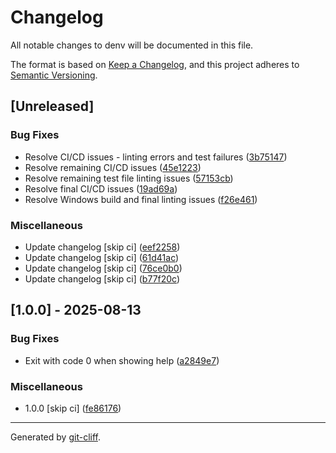 # Changelog

All notable changes to denv will be documented in this file.

The format is based on [Keep a Changelog](https://keepachangelog.com/en/1.0.0/),
and this project adheres to [Semantic Versioning](https://semver.org/spec/v2.0.0.html).

## [Unreleased]

### Bug Fixes

- Resolve CI/CD issues - linting errors and test failures ([3b75147](https://github.com/caoer/denv/commit/3b7514703a9eaca6940f32d3efee41c1de1d4aa8))
- Resolve remaining CI/CD issues ([45e1223](https://github.com/caoer/denv/commit/45e1223128c421cf65f071d475692e6ddbed16a3))
- Resolve remaining test file linting issues ([57153cb](https://github.com/caoer/denv/commit/57153cb5a61b80d9d63ddeb51fd134056e39c3aa))
- Resolve final CI/CD issues ([19ad69a](https://github.com/caoer/denv/commit/19ad69a9edb5e2fab63ee93cc10104046e649046))
- Resolve Windows build and final linting issues ([f26e461](https://github.com/caoer/denv/commit/f26e4614291be4d97f45b10995ae7ca846f755bc))

### Miscellaneous

- Update changelog [skip ci] ([eef2258](https://github.com/caoer/denv/commit/eef22586752ed03047256934fa35f0c197a7671c))
- Update changelog [skip ci] ([61d41ac](https://github.com/caoer/denv/commit/61d41ace2e55a02623f1100be874a441cbbe03c4))
- Update changelog [skip ci] ([76ce0b0](https://github.com/caoer/denv/commit/76ce0b07cb3c1c29be2dd8aae5a0c2c1b32b47de))
- Update changelog [skip ci] ([b77f20c](https://github.com/caoer/denv/commit/b77f20c0a28bbd19183f54509f027a878f4cc362))

## [1.0.0] - 2025-08-13

### Bug Fixes

- Exit with code 0 when showing help ([a2849e7](https://github.com/caoer/denv/commit/a2849e7fda3ec70ae192d18fd85144d70a2cb1af))

### Miscellaneous

- 1.0.0 [skip ci] ([fe86176](https://github.com/caoer/denv/commit/fe8617684899534dc069fa70b46975ff433a938b))

---
Generated by [git-cliff](https://github.com/orhun/git-cliff).
